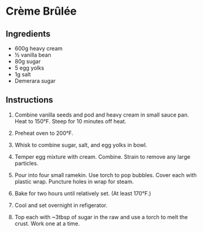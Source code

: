 # Crème Brûlée

## Ingredients

 - 600g heavy cream
 - ½ vanilla bean
 - 80g sugar
 - 5 egg yolks
 - 1g salt
 - Demerara sugar

## Instructions

 1. Combine vanilla seeds and pod and heavy cream in small sauce pan. Heat to
    150°F. Steep for 10 minutes off heat.

 2. Preheat oven to 200°F.

 3. Whisk to combine sugar, salt, and egg yolks in bowl.

 4. Temper egg mixture with cream. Combine. Strain to remove any large
    particles.

 5. Pour into four small ramekin. Use torch to pop bubbles. Cover each with
    plastic wrap. Puncture holes in wrap for steam.

 5. Bake for two hours until relatively set. (At least 170°F.)

 6. Cool and set overnight in refigerator.

 7. Top each with ~3tbsp of sugar in the raw and use a torch to melt the crust.
    Work one at a time.
